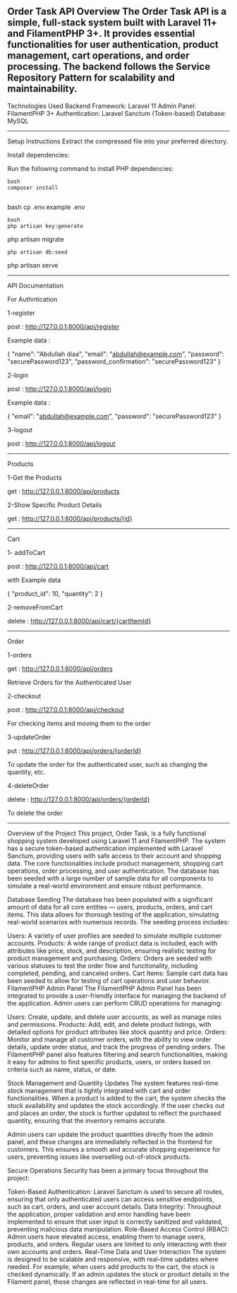 Order Task API
Overview
The Order Task API is a simple, full-stack  system built with Laravel 11+ and FilamentPHP 3+. It provides essential functionalities for user authentication, product management, cart operations, and order processing. The backend follows the Service Repository Pattern for scalability and maintainability.
-------------------------------------------------------------
Technologies Used
Backend Framework: Laravel 11
Admin Panel: FilamentPHP 3+
Authentication: Laravel Sanctum (Token-based)
Database: MySQL

------------------------------------------------------------------------


Setup Instructions
Extract the compressed file into your preferred directory.

Install dependencies:

Run the following command to install PHP dependencies:

```
bash
composer install


```
bash
cp .env.example .env

```
bash
php artisan key:generate

```
php artisan migrate

```
php artisan db:seed

```
php artisan serve

--------------------------------------------------------------------------------------------------------

API Documentation

For Authntication 

1-register   

post  : http://127.0.0.1:8000/api/register


Example data :


{
  "name": "Abdullah diaa",
  "email": "abdullah@example.com",
  "password": "securePassword123",
  "password_confirmation": "securePassword123"
}




2-login

post :  http://127.0.0.1:8000/api/login




Example data :


{
  "email": "abdullah@example.com",
  "password": "securePassword123"
}



3-logout

post    :   http://127.0.0.1:8000/api/logout


--------------------------------------------------------------------------------------

Products


1-Get the Products


get :  http://127.0.0.1:8000/api/products


2-Show Specific Product Details


get  : http://127.0.0.1:8000/api/products/{id}

---------------------------------------------------------------------------------------

Cart

1- addToCart

post : http://127.0.0.1:8000/api/cart

with Example data

 {
    "product_id": 10,
    "quantity": 2
}


2-removeFromCart  

delete  :  http://127.0.0.1:8000/api/cart/{cartItemId}

---------------------------------------------------------------------------------------------

Order

1-orders


get  : http://127.0.0.1:8000/api/orders


Retrieve Orders for the Authenticated User



2-checkout

post  :   http://127.0.0.1:8000/api/checkout


For checking items and moving them to the order



3-updateOrder

put   :  http://127.0.0.1:8000/api/orders/{orderId}


To update the order for the authenticated user, such as changing the quantity, etc.



4-deleteOrder

delete  :  http://127.0.0.1:8000/api/orders/{orderId}

To delete the order


----------------------------------------------------------------------------

Overview of the Project
This project, Order Task, is a fully functional shopping system developed using Laravel 11 and FilamentPHP. The system has a secure token-based authentication implemented with Laravel Sanctum, providing users with safe access to their account and shopping data. The core functionalities include product management, shopping cart operations, order processing, and user authentication. The database has been seeded with a large number of sample data for all components to simulate a real-world environment and ensure robust performance.

Database Seeding
The database has been populated with a significant amount of data for all core entities — users, products, orders, and cart items. This data allows for thorough testing of the application, simulating real-world scenarios with numerous records. The seeding process includes:

Users: A variety of user profiles are seeded to simulate multiple customer accounts.
Products: A wide range of product data is included, each with attributes like price, stock, and description, ensuring realistic testing for product management and purchasing.
Orders: Orders are seeded with various statuses to test the order flow and functionality, including completed, pending, and canceled orders.
Cart Items: Sample cart data has been seeded to allow for testing of cart operations and user behavior.
FilamentPHP Admin Panel
The FilamentPHP Admin Panel has been integrated to provide a user-friendly interface for managing the backend of the application. Admin users can perform CRUD operations for managing:

Users: Create, update, and delete user accounts, as well as manage roles and permissions.
Products: Add, edit, and delete product listings, with detailed options for product attributes like stock quantity and price.
Orders: Monitor and manage all customer orders, with the ability to view order details, update order status, and track the progress of pending orders.
The FilamentPHP panel also features filtering and search functionalities, making it easy for admins to find specific products, users, or orders based on criteria such as name, status, or date.

Stock Management and Quantity Updates
The system features real-time stock management that is tightly integrated with cart and order functionalities. When a product is added to the cart, the system checks the stock availability and updates the stock accordingly. If the user checks out and places an order, the stock is further updated to reflect the purchased quantity, ensuring that the inventory remains accurate.

Admin users can update the product quantities directly from the admin panel, and these changes are immediately reflected in the frontend for customers. This ensures a smooth and accurate shopping experience for users, preventing issues like overselling out-of-stock products.

Secure Operations
Security has been a primary focus throughout the project:

Token-Based Authentication: Laravel Sanctum is used to secure all routes, ensuring that only authenticated users can access sensitive endpoints, such as cart, orders, and user account details.
Data Integrity: Throughout the application, proper validation and error handling have been implemented to ensure that user input is correctly sanitized and validated, preventing malicious data manipulation.
Role-Based Access Control (RBAC): Admin users have elevated access, enabling them to manage users, products, and orders. Regular users are limited to only interacting with their own accounts and orders.
Real-Time Data and User Interaction
The system is designed to be scalable and responsive, with real-time updates where needed. For example, when users add products to the cart, the stock is checked dynamically. If an admin updates the stock or product details in the Filament panel, those changes are reflected in real-time for all users.
